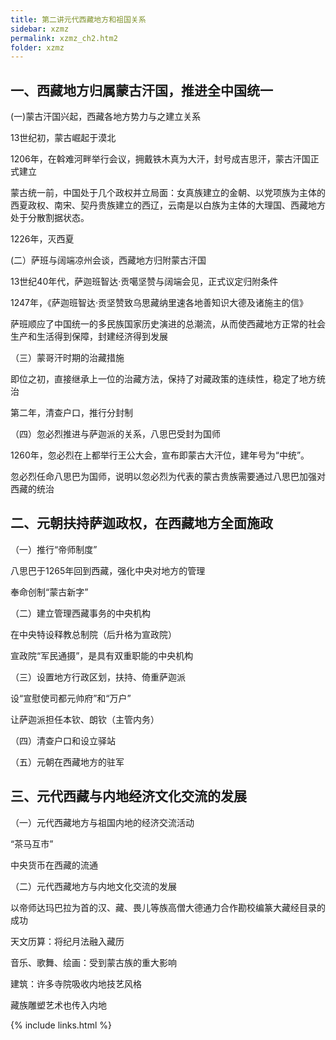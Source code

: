 ```yaml
---
title: 第二讲元代西藏地方和祖国关系
sidebar: xzmz
permalink: xzmz_ch2.htm2
folder: xzmz
---
```


## 一、西藏地方归属蒙古汗国，推进全中国统一

(一)蒙古汗国兴起，西藏各地方势力与之建立关系

13世纪初，蒙古崛起于漠北

1206年，在斡难河畔举行会议，拥戴铁木真为大汗，封号成吉思汗，蒙古汗国正式建立

蒙古统一前，中国处于几个政权并立局面：女真族建立的金朝、以党项族为主体的西夏政权、南宋、契丹贵族建立的西辽，云南是以白族为主体的大理国、西藏地方处于分散割据状态。

1226年，灭西夏 
   
(二）萨班与阔端凉州会谈，西藏地方归附蒙古汗国

13世纪40年代，萨迦班智达·贡噶坚赞与阔端会见，正式议定归附条件

1247年，《萨迦班智达·贡坚赞致乌思藏纳里速各地善知识大德及诸施主的信》

萨班顺应了中国统一的多民族国家历史演进的总潮流，从而使西藏地方正常的社会生产和生活得到保障，封建经济得到发展

（三）蒙哥汗时期的治藏措施

即位之初，直接继承上一位的治藏方法，保持了对藏政策的连续性，稳定了地方统治

第二年，清查户口，推行分封制

（四）忽必烈推进与萨迦派的关系，八思巴受封为国师

1260年，忽必烈在上都举行王公大会，宣布即蒙古大汗位，建年号为“中统”。

忽必烈任命八思巴为国师，说明以忽必烈为代表的蒙古贵族需要通过八思巴加强对西藏的统治

## 二、元朝扶持萨迦政权，在西藏地方全面施政

（一）推行“帝师制度”

八思巴于1265年回到西藏，强化中央对地方的管理

奉命创制“蒙古新字”

（二）建立管理西藏事务的中央机构

在中央特设释教总制院（后升格为宣政院）

宣政院“军民通摄”，是具有双重职能的中央机构

（三）设置地方行政区划，扶持、倚重萨迦派

设“宣慰使司都元帅府”和“万户”

让萨迦派担任本钦、朗钦（主管内务）

（四）清查户口和设立驿站

（五）元朝在西藏地方的驻军

## 三、元代西藏与内地经济文化交流的发展

（一）元代西藏地方与祖国内地的经济交流活动

“茶马互市”

中央货币在西藏的流通

（二）元代西藏地方与内地文化交流的发展

以帝师达玛巴拉为首的汉、藏、畏儿等族高僧大德通力合作勘校编篆大藏经目录的成功

天文历算：将纪月法融入藏历

音乐、歌舞、绘画：受到蒙古族的重大影响

建筑：许多寺院吸收内地技艺风格

藏族雕塑艺术也传入内地

{% include links.html %}
